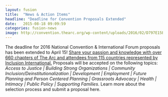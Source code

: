 ```yaml
---
layout: fusion
title:  "News & Action Items"
headline: "Deadline for Convention Proposals Extended"
date:   2015-08-18 09:09:59
categories: fusion-news
image: http://convention.thearc.org/wp-content/uploads/2016/02/D797E15E84-150x150.jpg
---
```

The deadline for 2016 National Convention & International Forum proposals has been extended to April 15! <a href="https://www.conferenceabstracts.com/cfp2/login.asp?EventKey=NZKFFANS">Share your passion and knowledge with over 660 chapters of The Arc and attendees from 115 countries represented by Inclusion International.</a> Proposals will be accepted on the following topics: <i>Access to Justice | Building Strong Organizations | Community Inclusion/Deinstitutionalization | Development | Employment | Future Planning and Person Centered Planning | Grassroots Advocacy | Health | Intimacy | Public Policy | Supporting Families</i>. Learn more about the selection process and submit a proposal here.